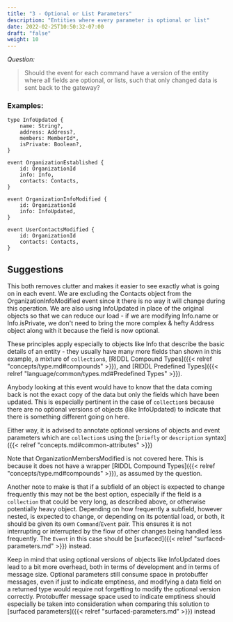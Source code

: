 ```yaml
---
title: "3 - Optional or List Parameters"
description: "Entities where every parameter is optional or list"
date: 2022-02-25T10:50:32-07:00
draft: "false"
weight: 10
---
```


*Question:*
> Should the event for each command have a version of the entity where all 
> fields are optional, or lists, such that only changed data is sent back to
> the gateway?

### Examples:

```
type InfoUpdated {
    name: String?,
    address: Address?,
    members: MemberId*,
    isPrivate: Boolean?,
}

event OrganizationEstablished {
    id: OrganizationId
    info: Info,
    contacts: Contacts,
}

event OrganizationInfoModified {
    id: OrganizationId
    info: InfoUpdated,
}

event UserContactsModified {
    id: OrganizationId
    contacts: Contacts,
}
```

## Suggestions

This both removes clutter and makes it easier to see exactly what is going on in each event. We are excluding the Contacts object 
from the OrganizationInfoModified event since it there is no way it will change during this operation. We are also using InfoUpdated in place 
of the original objects so that we can reduce our load - if we are modifying Info.name or Info.isPrivate, we don't need to bring the more 
complex & hefty Address object along with it because the field is now optional.

These principles apply especially to objects like Info that describe the basic details of an entity - they usually have
many more fields than shown in this example, a mixture of `collection`s, [RIDDL Compound Types]({{< relref "concepts/type.md#compounds" >}}), and [RIDDL Predefined Types]({{< relref "language/common/types.md#Predefined Types" >}}).

Anybody looking at this event would have to know that the data coming back is not the exact copy of the data but only the fields
which have been updated. This is especially pertinent in the case of `collection`s because there are no optional versions of objects (like InfoUpdated)
to indicate that there is something different going on here. 

Either way, it is advised to annotate optional versions of objects and event parameters which are `collection`s using the [`briefly` or `description` syntax]({{< relref "concepts.md#common-attributes" >}})

Note that OrganizationMembersModified is not covered here. This is because it does not have a wrapper [RIDDL Compound Types]({{< relref "concepts/type.md#compounds" >}}), as assumed by the question.

Another note to make is that if a subfield of an object is expected to change frequently this may not be the best option, especially if 
the field is a `collection` that could be very long, as described above, or otherwise potentially heavy object. Depending on how frequently 
a subfield, however nested, is expected to change, or depending on its potential load, or both, it should be given its own `Command`/`Event`
pair. This ensures it is not interrupting or interrupted by the flow of other changes being handled less frequently. The `Event` in this case
should be [surfaced]({{< relref "surfaced-parameters.md" >}}) instead.

Keep in mind that using optional versions of objects like InfoUpdated does lead to a bit more overhead, both in terms of development and in terms
of message size. Optional parameters still consume space in protobuffer messages, even if just to indicate emptiness, and modifying a data field on
a returned type would require not forgetting to modify the optional version correctly. Protobuffer message space used to indicate emptiness should
especially be taken into consideration when comparing this solution to [surfaced parameters]({{< relref "surfaced-parameters.md" >}}) instead